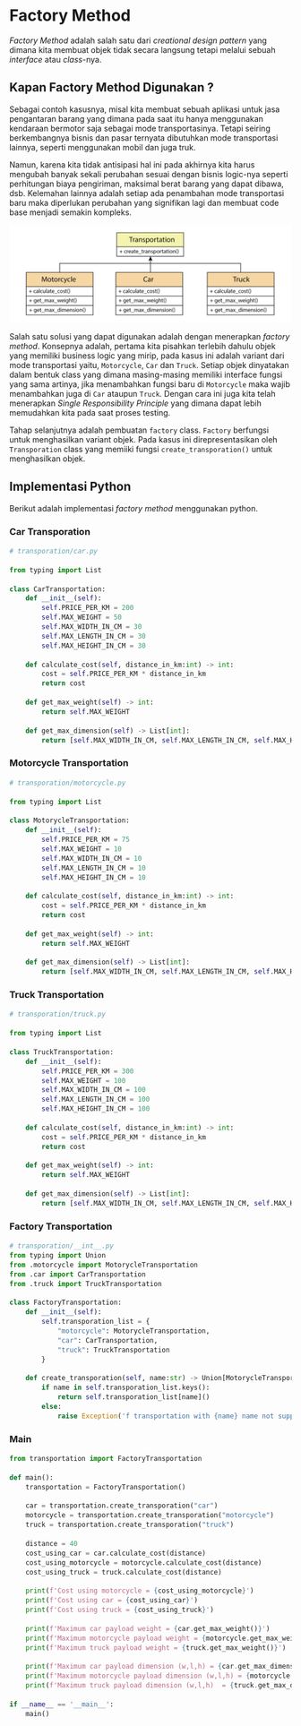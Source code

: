 # Factory Method

*Factory Method* adalah salah satu dari *creational design pattern* yang dimana kita membuat objek tidak secara langsung tetapi melalui sebuah *interface* atau *class*-nya. 

## Kapan Factory Method Digunakan ?
Sebagai contoh kasusnya, misal kita membuat sebuah aplikasi untuk jasa pengantaran barang yang dimana pada saat itu hanya menggunakan kendaraan bermotor saja sebagai mode transportasinya. Tetapi seiring berkembangnya bisnis dan pasar ternyata dibutuhkan mode transportasi lainnya, seperti menggunakan mobil dan juga truk.

Namun, karena kita tidak antisipasi hal ini pada akhirnya kita harus mengubah banyak sekali perubahan sesuai dengan bisnis logic-nya seperti perhitungan biaya pengiriman, maksimal berat barang yang dapat dibawa, dsb. Kelemahan lainnya adalah setiap ada penambahan mode transportasi baru maka diperlukan perubahan yang signifikan lagi dan membuat code base menjadi semakin kompleks. 

![alt text](/01_factory_method/img/factory-method-01.png)

Salah satu solusi yang dapat digunakan adalah dengan menerapkan *factory method*. Konsepnya adalah, pertama kita pisahkan terlebih dahulu objek yang memiliki business logic yang mirip, pada kasus ini adalah variant dari mode transportasi yaitu, `Motorcycle`, `Car` dan `Truck`. 
Setiap objek dinyatakan dalam bentuk class yang dimana masing-masing memiliki interface fungsi yang sama artinya, jika menambahkan fungsi baru di `Motorcycle` maka wajib menambahkan juga di `Car` ataupun `Truck`. Dengan cara ini juga kita telah menerapkan *Sin­gle Respon­si­bil­i­ty Prin­ci­ple* yang dimana dapat lebih memudahkan kita pada saat proses testing.

Tahap selanjutnya adalah pembuatan `factory` class. `Factory` berfungsi untuk menghasilkan variant objek. Pada kasus ini direpresentasikan oleh `Transporation` class yang memiiki fungsi `create_transporation()` untuk menghasilkan objek.

## Implementasi Python
Berikut adalah implementasi *factory method* menggunakan python.

### Car Transporation
```python
# transporation/car.py

from typing import List

class CarTransportation:
    def __init__(self):
        self.PRICE_PER_KM = 200
        self.MAX_WEIGHT = 50
        self.MAX_WIDTH_IN_CM = 30
        self.MAX_LENGTH_IN_CM = 30
        self.MAX_HEIGHT_IN_CM = 30

    def calculate_cost(self, distance_in_km:int) -> int:
        cost = self.PRICE_PER_KM * distance_in_km
        return cost
    
    def get_max_weight(self) -> int:
        return self.MAX_WEIGHT

    def get_max_dimension(self) -> List[int]:
        return [self.MAX_WIDTH_IN_CM, self.MAX_LENGTH_IN_CM, self.MAX_HEIGHT_IN_CM]

```

### Motorcycle Transportation
```python
# transporation/motorcycle.py

from typing import List

class MotorycleTransportation:
    def __init__(self):
        self.PRICE_PER_KM = 75
        self.MAX_WEIGHT = 10
        self.MAX_WIDTH_IN_CM = 10
        self.MAX_LENGTH_IN_CM = 10
        self.MAX_HEIGHT_IN_CM = 10

    def calculate_cost(self, distance_in_km:int) -> int:
        cost = self.PRICE_PER_KM * distance_in_km
        return cost
    
    def get_max_weight(self) -> int:
        return self.MAX_WEIGHT

    def get_max_dimension(self) -> List[int]:
        return [self.MAX_WIDTH_IN_CM, self.MAX_LENGTH_IN_CM, self.MAX_HEIGHT_IN_CM]
```

### Truck Transportation
```python
# transporation/truck.py

from typing import List

class TruckTransportation:
    def __init__(self):
        self.PRICE_PER_KM = 300
        self.MAX_WEIGHT = 100
        self.MAX_WIDTH_IN_CM = 100
        self.MAX_LENGTH_IN_CM = 100
        self.MAX_HEIGHT_IN_CM = 100

    def calculate_cost(self, distance_in_km:int) -> int:
        cost = self.PRICE_PER_KM * distance_in_km
        return cost
    
    def get_max_weight(self) -> int:
        return self.MAX_WEIGHT

    def get_max_dimension(self) -> List[int]:
        return [self.MAX_WIDTH_IN_CM, self.MAX_LENGTH_IN_CM, self.MAX_HEIGHT_IN_CM]
```


###  Factory Transportation
```python
# transporation/__int__.py
from typing import Union
from .motorcycle import MotorycleTransportation
from .car import CarTransportation
from .truck import TruckTransportation

class FactoryTransportation:
    def __init__(self):
        self.transporation_list = {
            "motorcycle": MotorycleTransportation,
            "car": CarTransportation,
            "truck": TruckTransportation
        }

    def create_transporation(self, name:str) -> Union[MotorycleTransportation, CarTransportation, TruckTransportation]:
        if name in self.transporation_list.keys():
            return self.transporation_list[name]()
        else:
            raise Exception('f transportation with {name} name not supported!')
```

###  Main
```python
from transportation import FactoryTransportation

def main():
    transportation = FactoryTransportation()

    car = transportation.create_transporation("car")
    motorcycle = transportation.create_transporation("motorcycle")
    truck = transportation.create_transporation("truck")

    distance = 40
    cost_using_car = car.calculate_cost(distance)
    cost_using_motorcycle = motorcycle.calculate_cost(distance)
    cost_using_truck = truck.calculate_cost(distance)

    print(f'Cost using motorcycle = {cost_using_motorcycle}')
    print(f'Cost using car = {cost_using_car}')
    print(f'Cost using truck = {cost_using_truck}')

    print(f'Maximum car payload weight = {car.get_max_weight()}')
    print(f'Maximum motorcycle payload weight = {motorcycle.get_max_weight()}')
    print(f'Maximum truck payload weight = {truck.get_max_weight()}')

    print(f'Maximum car payload dimension (w,l,h) = {car.get_max_dimension()}')
    print(f'Maximum motorcycle payload dimension (w,l,h) = {motorcycle.get_max_dimension()}')
    print(f'Maximum truck payload dimension (w,l,h)  = {truck.get_max_dimension()}')

if __name__ == '__main__':
    main()
```
